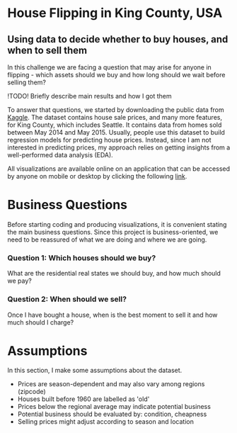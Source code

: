 # House Flipping in King County, USA
## Using data to decide whether to buy houses, and when to sell them

In this challenge we are facing a question that may arise for anyone in flipping - 
which assets should we buy and how long should we wait before selling them?

!TODO! Briefly describe main results and how I got them

To answer that questions, we started by downloading the public data from [Kaggle](https://www.kaggle.com/harlfoxem/housesalesprediction). The dataset contains house sale prices, and many more features, for King County, which includes Seattle. It contains data from homes sold between May 2014 and May 2015. Usually, people use this dataset to build regression models for predicting house prices. Instead, since I am not interested in predicting prices, my approach relies on getting insights from a well-performed data analysis (EDA).

All visualizations are available online on an application that can be accessed by anyone on mobile or desktop by clicking the following [link](https://dashboard-kc-hdata-pa.herokuapp.com/).

# Business Questions

Before starting coding and producing visualizations, it is convenient stating the main business questions. Since this project is business-oriented, we need to be reassured of what we are doing and where we are going.

### Question 1: Which houses should we buy?

What are the residential real states we should buy, and how much should we pay?

### Question 2: When should we sell?

Once I have bought a house, when is the best moment to sell it and how much should I charge?

# Assumptions

In this section, I make some assumptions about the dataset.
* Prices are season-dependent and may also vary among regions (zipcode)
* Houses built before 1960 are labelled as 'old'
* Prices below the regional average may indicate potential business
* Potential business should be evaluated by: condition, cheapness
* Selling prices might adjust according to season and location
